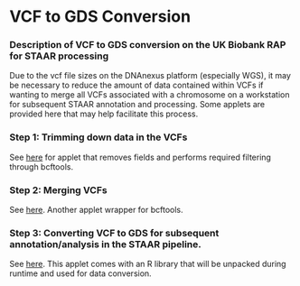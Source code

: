 # VCF to GDS Conversion
### Description of VCF to GDS conversion on the UK Biobank RAP for STAAR processing

Due to the vcf file sizes on the DNAnexus platform (especially WGS), it may be necessary to reduce the amount of data contained within VCFs if wanting to merge all VCFs associated with a chromosome on a workstation for subsequent STAAR annotation and processing. Some applets are provided here that may help facilitate this process.

### Step 1: Trimming down data in the VCFs
See [here](https://github.com/drarwood/vcf_trimmer) for applet that removes fields and performs required filtering through bcftools.

### Step 2: Merging VCFs
See [here](https://github.com/drarwood/vcf_merger). Another applet wrapper for bcftools.

### Step 3: Converting VCF to GDS for subsequent annotation/analysis in the STAAR pipeline.
See [here](https://github.com/drarwood/vcf2gds). This applet comes with an R library that will be unpacked during runtime and used for data conversion.
